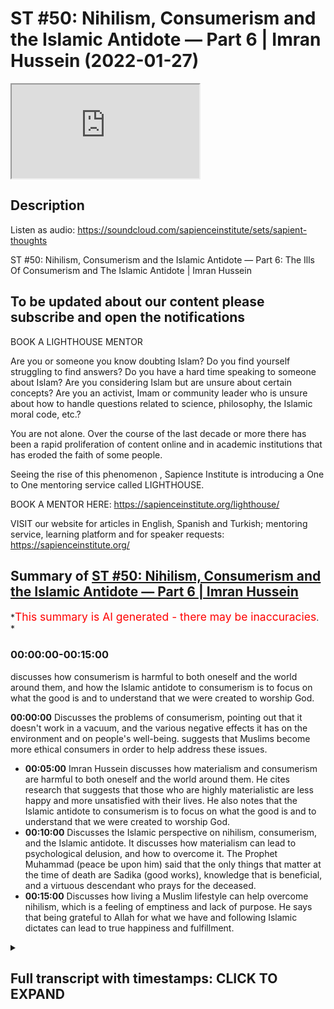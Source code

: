 # ST #50:  Nihilism, Consumerism and the Islamic Antidote — Part 6 | Imran Hussein (2022-01-27)

<iframe loading='lazy' allow='autoplay' src='https://www.youtube.com/embed/f50zoeJ_7ss'></iframe>

## Description

Listen as audio: <https://soundcloud.com/sapienceinstitute/sets/sapient-thoughts>

ST #50:  Nihilism, Consumerism and the Islamic Antidote — Part 6: The Ills Of Consumerism and The Islamic Antidote | Imran Hussein

To be updated about our content please subscribe and open the notifications
----

BOOK A LIGHTHOUSE MENTOR

Are you or someone you know doubting Islam? Do you find yourself struggling to find answers?  Do you have a hard time speaking to someone about Islam?  Are you considering Islam but are unsure about certain concepts?  Are you an activist, Imam or community leader who is unsure about how to handle questions related to science, philosophy, the Islamic moral code, etc.?

You are not alone.  Over the course of the last decade or more there has been a rapid proliferation of content online and in academic institutions that has eroded the faith of some people.

Seeing the rise of  this phenomenon , Sapience Institute is introducing a One to One mentoring service called LIGHTHOUSE.

BOOK A MENTOR HERE: <https://sapienceinstitute.org/lighthouse/>

VISIT our website for articles in English, Spanish and Turkish; mentoring service, learning platform and for speaker requests: <https://sapienceinstitute.org/>

## Summary of [ST #50: Nihilism, Consumerism and the Islamic Antidote — Part 6 | Imran Hussein](https://www.youtube.com/watch?v=f50zoeJ_7ss)

*<span style="color:red; font-size:125%">This summary is AI generated - there may be inaccuracies</span>. *

### <a onclick="modifyYTiframeseektime('0')">00:00:00-00:15:00</a>

 discusses how consumerism is harmful to both oneself and the world around them, and how the Islamic antidote to consumerism is to focus on what the good is and to understand that we were created to worship God.

**<a onclick="modifyYTiframeseektime('0')">00:00:00</a>** Discusses the problems of consumerism, pointing out that it doesn't work in a vacuum, and the various negative effects it has on the environment and on people's well-being. suggests that Muslims become more ethical consumers in order to help address these issues.

* **<a onclick="modifyYTiframeseektime('300')">00:05:00</a>**  Imran Hussein discusses how materialism and consumerism are harmful to both oneself and the world around them. He cites research that suggests that those who are highly materialistic are less happy and more unsatisfied with their lives. He also notes that the Islamic antidote to consumerism is to focus on what the good is and to understand that we were created to worship God.
* **<a onclick="modifyYTiframeseektime('600')">00:10:00</a>** Discusses the Islamic perspective on nihilism, consumerism, and the Islamic antidote. It discusses how materialism can lead to psychological delusion, and how to overcome it. The Prophet Muhammad (peace be upon him) said that the only things that matter at the time of death are Sadika (good works), knowledge that is beneficial, and a virtuous descendant who prays for the deceased.
* **<a onclick="modifyYTiframeseektime('900')">00:15:00</a>** Discusses how living a Muslim lifestyle can help overcome nihilism, which is a feeling of emptiness and lack of purpose. He says that being grateful to Allah for what we have and following Islamic dictates can lead to true happiness and fulfillment.

<details><summary><h2>Full transcript with timestamps: CLICK TO EXPAND</h2></summary>

<a onclick="modifyYTiframeseektime('12')">0:00:12</a> salaam alaikum brothers and sisters  
<a onclick="modifyYTiframeseektime('14')">0:00:14</a> welcome back to the sapience thoughts  
<a onclick="modifyYTiframeseektime('16')">0:00:16</a> video series where we're discussing  
<a onclick="modifyYTiframeseektime('18')">0:00:18</a> nihilism consumerism and islam in this  
<a onclick="modifyYTiframeseektime('20')">0:00:20</a> video we're going to be looking at the  
<a onclick="modifyYTiframeseektime('21')">0:00:21</a> problems of modern consumerism  
<a onclick="modifyYTiframeseektime('24')">0:00:24</a> now  
<a onclick="modifyYTiframeseektime('25')">0:00:25</a> we have to keep in mind brothers and  
<a onclick="modifyYTiframeseektime('26')">0:00:26</a> sisters that you know  
<a onclick="modifyYTiframeseektime('29')">0:00:29</a> when we consume and we have a  
<a onclick="modifyYTiframeseektime('31')">0:00:31</a> consumerist system it's not  
<a onclick="modifyYTiframeseektime('34')">0:00:34</a> working in a vacuum right it's leeching  
<a onclick="modifyYTiframeseektime('36')">0:00:36</a> off the resources of the world without  
<a onclick="modifyYTiframeseektime('38')">0:00:38</a> replacing them back and we have finite  
<a onclick="modifyYTiframeseektime('41')">0:00:41</a> resources on the planet so we're going  
<a onclick="modifyYTiframeseektime('42')">0:00:42</a> to eventually run out and these problems  
<a onclick="modifyYTiframeseektime('44')">0:00:44</a> have been picked up by academics and  
<a onclick="modifyYTiframeseektime('46')">0:00:46</a> they've started you know there's been a  
<a onclick="modifyYTiframeseektime('48')">0:00:48</a> lot of noise about how  
<a onclick="modifyYTiframeseektime('50')">0:00:50</a> our world and our  
<a onclick="modifyYTiframeseektime('53')">0:00:53</a> exploitation of the planet  
<a onclick="modifyYTiframeseektime('55')">0:00:55</a> is resulting in the destruction of our  
<a onclick="modifyYTiframeseektime('57')">0:00:57</a> planet itself so for example writer  
<a onclick="modifyYTiframeseektime('59')">0:00:59</a> wolfgang sacher states the more the rate  
<a onclick="modifyYTiframeseektime('62')">0:01:02</a> of exploitation increases the faster the  
<a onclick="modifyYTiframeseektime('64')">0:01:04</a> fitness of nature makes itself felt on a  
<a onclick="modifyYTiframeseektime('66')">0:01:06</a> global scale  
<a onclick="modifyYTiframeseektime('68')">0:01:08</a> interestingly uh during a recent u.n  
<a onclick="modifyYTiframeseektime('72')">0:01:12</a> biodiversity conference the secretary  
<a onclick="modifyYTiframeseektime('74')">0:01:14</a> secretary general stated we are losing  
<a onclick="modifyYTiframeseektime('77')">0:01:17</a> our suicidal war against nature our two  
<a onclick="modifyYTiframeseektime('79')">0:01:19</a> century-long experiment with burning  
<a onclick="modifyYTiframeseektime('81')">0:01:21</a> fossil fuels destroying forests  
<a onclick="modifyYTiframeseektime('83')">0:01:23</a> wildernesses and oceans and degrading  
<a onclick="modifyYTiframeseektime('86')">0:01:26</a> the land has caused a biosphere  
<a onclick="modifyYTiframeseektime('88')">0:01:28</a> catastrophe humanity's reckless  
<a onclick="modifyYTiframeseektime('91')">0:01:31</a> interference with nature will leave a  
<a onclick="modifyYTiframeseektime('93')">0:01:33</a> permanent record just as today's  
<a onclick="modifyYTiframeseektime('95')">0:01:35</a> scientists study the traces of previous  
<a onclick="modifyYTiframeseektime('98')">0:01:38</a> extinctions and these are heavy words  
<a onclick="modifyYTiframeseektime('99')">0:01:39</a> and you can read this for yourselves on  
<a onclick="modifyYTiframeseektime('100')">0:01:40</a> un.org  
<a onclick="modifyYTiframeseektime('102')">0:01:42</a> now what are  
<a onclick="modifyYTiframeseektime('104')">0:01:44</a> some of these effects  
<a onclick="modifyYTiframeseektime('106')">0:01:46</a> that  
<a onclick="modifyYTiframeseektime('107')">0:01:47</a> you know our reckless behavior with the  
<a onclick="modifyYTiframeseektime('110')">0:01:50</a> world around us and by the way you know  
<a onclick="modifyYTiframeseektime('112')">0:01:52</a> as you may be watching this right now  
<a onclick="modifyYTiframeseektime('114')">0:01:54</a> thinking you know i'm not involved in  
<a onclick="modifyYTiframeseektime('116')">0:01:56</a> this i'm not a part you know a part of  
<a onclick="modifyYTiframeseektime('118')">0:01:58</a> these industries but we are because you  
<a onclick="modifyYTiframeseektime('120')">0:02:00</a> are the consumer on the end on this  
<a onclick="modifyYTiframeseektime('122')">0:02:02</a> other end  
<a onclick="modifyYTiframeseektime('124')">0:02:04</a> we are consuming we are in many cases  
<a onclick="modifyYTiframeseektime('126')">0:02:06</a> recklessly consuming things that we  
<a onclick="modifyYTiframeseektime('128')">0:02:08</a> don't even need right things that we  
<a onclick="modifyYTiframeseektime('130')">0:02:10</a> just may think we want  
<a onclick="modifyYTiframeseektime('132')">0:02:12</a> and  
<a onclick="modifyYTiframeseektime('133')">0:02:13</a> as a  
<a onclick="modifyYTiframeseektime('134')">0:02:14</a> as long as we're consumers the system  
<a onclick="modifyYTiframeseektime('135')">0:02:15</a> keeps running right and so we are  
<a onclick="modifyYTiframeseektime('137')">0:02:17</a> directly resulting in the damage that's  
<a onclick="modifyYTiframeseektime('140')">0:02:20</a> being done and look guys here are some  
<a onclick="modifyYTiframeseektime('142')">0:02:22</a> really shocking stats for us to really  
<a onclick="modifyYTiframeseektime('144')">0:02:24</a> consider and think about now this could  
<a onclick="modifyYTiframeseektime('145')">0:02:25</a> be fine on climate.nasa.gov forward  
<a onclick="modifyYTiframeseektime('147')">0:02:27</a> slash evidence  
<a onclick="modifyYTiframeseektime('149')">0:02:29</a> and i mean here's some examples for you  
<a onclick="modifyYTiframeseektime('151')">0:02:31</a> the planet's average surface temperature  
<a onclick="modifyYTiframeseektime('153')">0:02:33</a> has risen about 2.1 degrees fahrenheit  
<a onclick="modifyYTiframeseektime('156')">0:02:36</a> 1.18 degrees celsius since the late 19th  
<a onclick="modifyYTiframeseektime('159')">0:02:39</a> century the greenland and antarctic ice  
<a onclick="modifyYTiframeseektime('161')">0:02:41</a> sheets have decreased in mass data from  
<a onclick="modifyYTiframeseektime('164')">0:02:44</a> nasa's gravity recovery and climate  
<a onclick="modifyYTiframeseektime('166')">0:02:46</a> experiments show greenland lost an  
<a onclick="modifyYTiframeseektime('168')">0:02:48</a> average of 279 billion tons of ice per  
<a onclick="modifyYTiframeseektime('171')">0:02:51</a> year between 1993 and 2019  
<a onclick="modifyYTiframeseektime('174')">0:02:54</a> while antarctic lost about 148 billion  
<a onclick="modifyYTiframeseektime('177')">0:02:57</a> tons of ice per year global sea levels  
<a onclick="modifyYTiframeseektime('180')">0:03:00</a> rose about 8 inches 20 centimeters in  
<a onclick="modifyYTiframeseektime('182')">0:03:02</a> the last century the rate in the last  
<a onclick="modifyYTiframeseektime('184')">0:03:04</a> two decades however has nearly doubled  
<a onclick="modifyYTiframeseektime('187')">0:03:07</a> that of the last century and  
<a onclick="modifyYTiframeseektime('188')">0:03:08</a> accelerating slightly every year  
<a onclick="modifyYTiframeseektime('191')">0:03:11</a> since the beginning of the industrial  
<a onclick="modifyYTiframeseektime('192')">0:03:12</a> revolution this is interesting  
<a onclick="modifyYTiframeseektime('196')">0:03:16</a> the acidity of surface ocean waters has  
<a onclick="modifyYTiframeseektime('199')">0:03:19</a> increased by about 30 percent  
<a onclick="modifyYTiframeseektime('202')">0:03:22</a> this increase is the result of humans  
<a onclick="modifyYTiframeseektime('204')">0:03:24</a> emitting more carbon dioxide into the  
<a onclick="modifyYTiframeseektime('206')">0:03:26</a> atmosphere and hence more being absorbed  
<a onclick="modifyYTiframeseektime('208')">0:03:28</a> into the ocean the ocean has absorbed  
<a onclick="modifyYTiframeseektime('210')">0:03:30</a> between between 20 and 30 percent of  
<a onclick="modifyYTiframeseektime('213')">0:03:33</a> total anthropogenic carbon dioxide  
<a onclick="modifyYTiframeseektime('216')">0:03:36</a> emissions in recent decades 7.2 to 10.8  
<a onclick="modifyYTiframeseektime('220')">0:03:40</a> billion metric tons per year i mean  
<a onclick="modifyYTiframeseektime('222')">0:03:42</a> these are shocking statistics you know  
<a onclick="modifyYTiframeseektime('224')">0:03:44</a> and this is the damage that we're doing  
<a onclick="modifyYTiframeseektime('226')">0:03:46</a> and most of us are completely  
<a onclick="modifyYTiframeseektime('228')">0:03:48</a> unaware of this you know and as muslims  
<a onclick="modifyYTiframeseektime('230')">0:03:50</a> and this is something i want you to  
<a onclick="modifyYTiframeseektime('231')">0:03:51</a> think about  
<a onclick="modifyYTiframeseektime('233')">0:03:53</a> as muslims  
<a onclick="modifyYTiframeseektime('235')">0:03:55</a> who now understand the link between us  
<a onclick="modifyYTiframeseektime('237')">0:03:57</a> as consumers and the direct effects this  
<a onclick="modifyYTiframeseektime('240')">0:04:00</a> is having on the environment the world  
<a onclick="modifyYTiframeseektime('242')">0:04:02</a> that we live in  
<a onclick="modifyYTiframeseektime('244')">0:04:04</a> we have to really be considerate and we  
<a onclick="modifyYTiframeseektime('246')">0:04:06</a> should really start thinking down the  
<a onclick="modifyYTiframeseektime('248')">0:04:08</a> lines of being ethical consumers because  
<a onclick="modifyYTiframeseektime('249')">0:04:09</a> look the reality is brothers and sisters  
<a onclick="modifyYTiframeseektime('251')">0:04:11</a> i'm not saying here that we shouldn't  
<a onclick="modifyYTiframeseektime('253')">0:04:13</a> consume anything right humans have been  
<a onclick="modifyYTiframeseektime('255')">0:04:15</a> consumers throughout history we are  
<a onclick="modifyYTiframeseektime('256')">0:04:16</a> consumers but we were ethical consumers  
<a onclick="modifyYTiframeseektime('259')">0:04:19</a> thoughtful conscious consumers  
<a onclick="modifyYTiframeseektime('262')">0:04:22</a> however now we live in a time  
<a onclick="modifyYTiframeseektime('264')">0:04:24</a> where there is this whole  
<a onclick="modifyYTiframeseektime('266')">0:04:26</a> you know facade there's this whole  
<a onclick="modifyYTiframeseektime('268')">0:04:28</a> propaganda you know that  
<a onclick="modifyYTiframeseektime('270')">0:04:30</a> you have to consume everything you know  
<a onclick="modifyYTiframeseektime('272')">0:04:32</a> all of these new things are coming out  
<a onclick="modifyYTiframeseektime('274')">0:04:34</a> you need you need a bit of this and a  
<a onclick="modifyYTiframeseektime('275')">0:04:35</a> bit of this and a bit of that  
<a onclick="modifyYTiframeseektime('278')">0:04:38</a> and we've been driven to become  
<a onclick="modifyYTiframeseektime('279')">0:04:39</a> unethical consumers unconsiderate  
<a onclick="modifyYTiframeseektime('282')">0:04:42</a> consumers you know for what  
<a onclick="modifyYTiframeseektime('284')">0:04:44</a> i mean we're seeing the negative effects  
<a onclick="modifyYTiframeseektime('286')">0:04:46</a> of this now think about this the second  
<a onclick="modifyYTiframeseektime('287')">0:04:47</a> point i wanted to mention was the  
<a onclick="modifyYTiframeseektime('289')">0:04:49</a> hindrance to well-being normally there  
<a onclick="modifyYTiframeseektime('291')">0:04:51</a> is this direct correlation you know some  
<a onclick="modifyYTiframeseektime('293')">0:04:53</a> of these advertisers and analysts would  
<a onclick="modifyYTiframeseektime('296')">0:04:56</a> want you to believe no  
<a onclick="modifyYTiframeseektime('298')">0:04:58</a> consumption leads to well-being the more  
<a onclick="modifyYTiframeseektime('300')">0:05:00</a> you consume the happier you are  
<a onclick="modifyYTiframeseektime('303')">0:05:03</a> false this is not true for example tim  
<a onclick="modifyYTiframeseektime('306')">0:05:06</a> kasser in his book the high price of  
<a onclick="modifyYTiframeseektime('307')">0:05:07</a> materialism which is a brilliant book  
<a onclick="modifyYTiframeseektime('309')">0:05:09</a> and i recommend you guys read it has  
<a onclick="modifyYTiframeseektime('311')">0:05:11</a> clearly outlined and and has shown that  
<a onclick="modifyYTiframeseektime('313')">0:05:13</a> the research is suggesting well look  
<a onclick="modifyYTiframeseektime('317')">0:05:17</a> when you have when you when you  
<a onclick="modifyYTiframeseektime('319')">0:05:19</a> basically consume a certain amount  
<a onclick="modifyYTiframeseektime('321')">0:05:21</a> happiness follows to a certain degree  
<a onclick="modifyYTiframeseektime('324')">0:05:24</a> but when you get  
<a onclick="modifyYTiframeseektime('326')">0:05:26</a> a certain level of goods money  
<a onclick="modifyYTiframeseektime('328')">0:05:28</a> economically you're doing well to a  
<a onclick="modifyYTiframeseektime('330')">0:05:30</a> certain level you have certain basic  
<a onclick="modifyYTiframeseektime('331')">0:05:31</a> needs met  
<a onclick="modifyYTiframeseektime('333')">0:05:33</a> from that point on if you keep  
<a onclick="modifyYTiframeseektime('334')">0:05:34</a> increasing it's not going to keep  
<a onclick="modifyYTiframeseektime('336')">0:05:36</a> increasing your happiness as well your  
<a onclick="modifyYTiframeseektime('337')">0:05:37</a> happiness is going to taper off  
<a onclick="modifyYTiframeseektime('339')">0:05:39</a> so there's only really a certain amount  
<a onclick="modifyYTiframeseektime('341')">0:05:41</a> that you need to be happy you know so  
<a onclick="modifyYTiframeseektime('343')">0:05:43</a> yeah we can have you know have the  
<a onclick="modifyYTiframeseektime('345')">0:05:45</a> things that make your life easier you  
<a onclick="modifyYTiframeseektime('347')">0:05:47</a> know we need a phone it helps us  
<a onclick="modifyYTiframeseektime('348')">0:05:48</a> function in the world that we live in  
<a onclick="modifyYTiframeseektime('350')">0:05:50</a> today you need a car to get around you  
<a onclick="modifyYTiframeseektime('352')">0:05:52</a> know you may need i don't know a free we  
<a onclick="modifyYTiframeseektime('354')">0:05:54</a> need a fridge freezer you know to keep  
<a onclick="modifyYTiframeseektime('356')">0:05:56</a> your food well so you can you know stock  
<a onclick="modifyYTiframeseektime('358')">0:05:58</a> up or whatever the case is but then  
<a onclick="modifyYTiframeseektime('360')">0:06:00</a> there's a point where you become  
<a onclick="modifyYTiframeseektime('361')">0:06:01</a> excessive  
<a onclick="modifyYTiframeseektime('362')">0:06:02</a> and at that point it becomes pointless  
<a onclick="modifyYTiframeseektime('363')">0:06:03</a> and superfluous and if anything it's not  
<a onclick="modifyYTiframeseektime('365')">0:06:05</a> going to increase your well-being  
<a onclick="modifyYTiframeseektime('366')">0:06:06</a> anymore that's it it's going to tap out  
<a onclick="modifyYTiframeseektime('368')">0:06:08</a> but if but you will continue to do  
<a onclick="modifyYTiframeseektime('369')">0:06:09</a> damage to the world around you and to  
<a onclick="modifyYTiframeseektime('371')">0:06:11</a> yourself as well because there's  
<a onclick="modifyYTiframeseektime('373')">0:06:13</a> research that's also showing and  
<a onclick="modifyYTiframeseektime('374')">0:06:14</a> highlighting well you know the more you  
<a onclick="modifyYTiframeseektime('377')">0:06:17</a> become materialistic in your mindset and  
<a onclick="modifyYTiframeseektime('378')">0:06:18</a> the more you focus on acquiring more of  
<a onclick="modifyYTiframeseektime('381')">0:06:21</a> the material world  
<a onclick="modifyYTiframeseektime('383')">0:06:23</a> the less happier you are it affects your  
<a onclick="modifyYTiframeseektime('385')">0:06:25</a> family relations it you know it affects  
<a onclick="modifyYTiframeseektime('388')">0:06:28</a> your psychology because now you start to  
<a onclick="modifyYTiframeseektime('390')">0:06:30</a> define yourself through your material  
<a onclick="modifyYTiframeseektime('391')">0:06:31</a> possessions  
<a onclick="modifyYTiframeseektime('392')">0:06:32</a> you know you start you you start to give  
<a onclick="modifyYTiframeseektime('394')">0:06:34</a> value to yourself through your material  
<a onclick="modifyYTiframeseektime('396')">0:06:36</a> possessions  
<a onclick="modifyYTiframeseektime('398')">0:06:38</a> now what happens when those material  
<a onclick="modifyYTiframeseektime('399')">0:06:39</a> possessions you can't have those anymore  
<a onclick="modifyYTiframeseektime('401')">0:06:41</a> or what happens when you get all of that  
<a onclick="modifyYTiframeseektime('402')">0:06:42</a> thing but those things don't give you  
<a onclick="modifyYTiframeseektime('404')">0:06:44</a> happiness anymore what are you going to  
<a onclick="modifyYTiframeseektime('405')">0:06:45</a> do you know it's it leads to unhappiness  
<a onclick="modifyYTiframeseektime('407')">0:06:47</a> because as human beings we know from  
<a onclick="modifyYTiframeseektime('409')">0:06:49</a> this from the islamic perspective we  
<a onclick="modifyYTiframeseektime('410')">0:06:50</a> want created  
<a onclick="modifyYTiframeseektime('412')">0:06:52</a> to  
<a onclick="modifyYTiframeseektime('413')">0:06:53</a> thrive of worshiping  
<a onclick="modifyYTiframeseektime('415')">0:06:55</a> dunya materialism the physical world we  
<a onclick="modifyYTiframeseektime('417')">0:06:57</a> were created to worship allah  
<a onclick="modifyYTiframeseektime('419')">0:06:59</a> so no matter how much you acquire no  
<a onclick="modifyYTiframeseektime('421')">0:07:01</a> matter how much your mass is not going  
<a onclick="modifyYTiframeseektime('422')">0:07:02</a> to lead to happiness you know this is a  
<a onclick="modifyYTiframeseektime('424')">0:07:04</a> delusion this is a false narrative  
<a onclick="modifyYTiframeseektime('426')">0:07:06</a> you've been sold falsehood you know so  
<a onclick="modifyYTiframeseektime('428')">0:07:08</a> we have to really wake up to this  
<a onclick="modifyYTiframeseektime('430')">0:07:10</a> there's an interesting  
<a onclick="modifyYTiframeseektime('431')">0:07:11</a> um  
<a onclick="modifyYTiframeseektime('432')">0:07:12</a> statement by james e burras in his  
<a onclick="modifyYTiframeseektime('435')">0:07:15</a> publication materialism and well-being a  
<a onclick="modifyYTiframeseektime('438')">0:07:18</a> conflicting values perspective he states  
<a onclick="modifyYTiframeseektime('440')">0:07:20</a> unfortunately the search for well-being  
<a onclick="modifyYTiframeseektime('442')">0:07:22</a> through possessions appears to be a  
<a onclick="modifyYTiframeseektime('444')">0:07:24</a> faulty quest  
<a onclick="modifyYTiframeseektime('446')">0:07:26</a> a substantial body of research suggests  
<a onclick="modifyYTiframeseektime('448')">0:07:28</a> that highly materialistic individuals  
<a onclick="modifyYTiframeseektime('451')">0:07:31</a> and pay attention to this that highly  
<a onclick="modifyYTiframeseektime('452')">0:07:32</a> materialistic individuals are less happy  
<a onclick="modifyYTiframeseektime('455')">0:07:35</a> and more unsatisfied with their lives  
<a onclick="modifyYTiframeseektime('457')">0:07:37</a> and face a greater risk of psychological  
<a onclick="modifyYTiframeseektime('460')">0:07:40</a> disorders compared to less materialistic  
<a onclick="modifyYTiframeseektime('462')">0:07:42</a> individuals  
<a onclick="modifyYTiframeseektime('464')">0:07:44</a> like i said brothers and sisters we  
<a onclick="modifyYTiframeseektime('466')">0:07:46</a> especially as muslims we should realize  
<a onclick="modifyYTiframeseektime('468')">0:07:48</a> this we were not created to thrive of  
<a onclick="modifyYTiframeseektime('470')">0:07:50</a> materialism we were not created to  
<a onclick="modifyYTiframeseektime('472')">0:07:52</a> worship material things to define  
<a onclick="modifyYTiframeseektime('474')">0:07:54</a> ourselves through our material  
<a onclick="modifyYTiframeseektime('476')">0:07:56</a> possessions  
<a onclick="modifyYTiframeseektime('477')">0:07:57</a> allah created us to know him and to  
<a onclick="modifyYTiframeseektime('479')">0:07:59</a> worship him you know allah created us  
<a onclick="modifyYTiframeseektime('481')">0:08:01</a> for for  
<a onclick="modifyYTiframeseektime('482')">0:08:02</a> for greater reasons we're moral beings  
<a onclick="modifyYTiframeseektime('485')">0:08:05</a> ethical beings conscious beings and we  
<a onclick="modifyYTiframeseektime('488')">0:08:08</a> have to employ these things now when it  
<a onclick="modifyYTiframeseektime('489')">0:08:09</a> comes to our engagement with this world  
<a onclick="modifyYTiframeseektime('492')">0:08:12</a> and how we now  
<a onclick="modifyYTiframeseektime('493')">0:08:13</a> you know reshape ourselves as consumers  
<a onclick="modifyYTiframeseektime('496')">0:08:16</a> instead of just being blind consumers  
<a onclick="modifyYTiframeseektime('498')">0:08:18</a> going with the fads and the trends and  
<a onclick="modifyYTiframeseektime('500')">0:08:20</a> just because someone's always doing it  
<a onclick="modifyYTiframeseektime('501')">0:08:21</a> or my friend has this or my other friend  
<a onclick="modifyYTiframeseektime('503')">0:08:23</a> has this i need to get it as well don't  
<a onclick="modifyYTiframeseektime('505')">0:08:25</a> be blind like this be conscious be aware  
<a onclick="modifyYTiframeseektime('507')">0:08:27</a> ask yourself important questions you  
<a onclick="modifyYTiframeseektime('509')">0:08:29</a> know do i really need this do i already  
<a onclick="modifyYTiframeseektime('511')">0:08:31</a> have something which fulfills this need  
<a onclick="modifyYTiframeseektime('513')">0:08:33</a> you know why am i getting this is it is  
<a onclick="modifyYTiframeseektime('515')">0:08:35</a> it just because so i can fit into a  
<a onclick="modifyYTiframeseektime('517')">0:08:37</a> certain group  
<a onclick="modifyYTiframeseektime('518')">0:08:38</a> a certain social group  
<a onclick="modifyYTiframeseektime('520')">0:08:40</a> is it just because i watched this ad and  
<a onclick="modifyYTiframeseektime('522')">0:08:42</a> it created a desire within me and i just  
<a onclick="modifyYTiframeseektime('523')">0:08:43</a> have to have it  
<a onclick="modifyYTiframeseektime('525')">0:08:45</a> ask yourself these questions and remind  
<a onclick="modifyYTiframeseektime('526')">0:08:46</a> yourself of the damage  
<a onclick="modifyYTiframeseektime('528')">0:08:48</a> you're doing if you just continue to be  
<a onclick="modifyYTiframeseektime('530')">0:08:50</a> a blind consumer  
<a onclick="modifyYTiframeseektime('534')">0:08:54</a> now brothers and sisters  
<a onclick="modifyYTiframeseektime('536')">0:08:56</a> let's look at the islamic antidote to  
<a onclick="modifyYTiframeseektime('539')">0:08:59</a> consumerism how does islam address this  
<a onclick="modifyYTiframeseektime('543')">0:09:03</a> wild consumerism or consumerist society  
<a onclick="modifyYTiframeseektime('545')">0:09:05</a> that we're a part of today  
<a onclick="modifyYTiframeseektime('547')">0:09:07</a> now the first thing is it's very similar  
<a onclick="modifyYTiframeseektime('548')">0:09:08</a> to the way islam addresses nihilism  
<a onclick="modifyYTiframeseektime('551')">0:09:11</a> right once you know who you are and what  
<a onclick="modifyYTiframeseektime('553')">0:09:13</a> your true purpose is as a human being  
<a onclick="modifyYTiframeseektime('555')">0:09:15</a> and you find what defines you now  
<a onclick="modifyYTiframeseektime('558')">0:09:18</a> you know that it's your relationship  
<a onclick="modifyYTiframeseektime('560')">0:09:20</a> with your creator you understand what  
<a onclick="modifyYTiframeseektime('561')">0:09:21</a> reality in the world is all about  
<a onclick="modifyYTiframeseektime('564')">0:09:24</a> that void that you have within you is  
<a onclick="modifyYTiframeseektime('565')">0:09:25</a> filled and like we mentioned earlier  
<a onclick="modifyYTiframeseektime('568')">0:09:28</a> consumer one of the reasons consumerism  
<a onclick="modifyYTiframeseektime('570')">0:09:30</a> is so rampant this consumerist mindset  
<a onclick="modifyYTiframeseektime('572')">0:09:32</a> is so rampant today is because people  
<a onclick="modifyYTiframeseektime('573')">0:09:33</a> are empty they need to fill that word  
<a onclick="modifyYTiframeseektime('575')">0:09:35</a> with something but if you fill that void  
<a onclick="modifyYTiframeseektime('577')">0:09:37</a> with with the truth  
<a onclick="modifyYTiframeseektime('579')">0:09:39</a> and you really understand who you are in  
<a onclick="modifyYTiframeseektime('581')">0:09:41</a> relation to your creator and what your  
<a onclick="modifyYTiframeseektime('582')">0:09:42</a> purpose is well  
<a onclick="modifyYTiframeseektime('584')">0:09:44</a> you won't need that hole to be filled  
<a onclick="modifyYTiframeseektime('586')">0:09:46</a> anymore by trivial things like material  
<a onclick="modifyYTiframeseektime('588')">0:09:48</a> possessions right so this is one thing  
<a onclick="modifyYTiframeseektime('590')">0:09:50</a> we need to understand also understand  
<a onclick="modifyYTiframeseektime('591')">0:09:51</a> that we were created to worship god  
<a onclick="modifyYTiframeseektime('593')">0:09:53</a> emphasizing this point again and to do  
<a onclick="modifyYTiframeseektime('596')">0:09:56</a> good we should focus on what the good is  
<a onclick="modifyYTiframeseektime('598')">0:09:58</a> what this good is is it  
<a onclick="modifyYTiframeseektime('600')">0:10:00</a> self-satisfaction and hoarding or is it  
<a onclick="modifyYTiframeseektime('602')">0:10:02</a> being selfless  
<a onclick="modifyYTiframeseektime('603')">0:10:03</a> looking out for others elevating  
<a onclick="modifyYTiframeseektime('605')">0:10:05</a> yourself as a human being from this  
<a onclick="modifyYTiframeseektime('606')">0:10:06</a> perspective not just being selfish and  
<a onclick="modifyYTiframeseektime('608')">0:10:08</a> thinking okay i just need to buy this  
<a onclick="modifyYTiframeseektime('609')">0:10:09</a> and by that and by this fourth thing no  
<a onclick="modifyYTiframeseektime('611')">0:10:11</a> how can i help others how can i  
<a onclick="modifyYTiframeseektime('613')">0:10:13</a> transcend this sort of lower level and  
<a onclick="modifyYTiframeseektime('616')">0:10:16</a> really  
<a onclick="modifyYTiframeseektime('616')">0:10:16</a> discover myself as a creation of allah  
<a onclick="modifyYTiframeseektime('619')">0:10:19</a> the human being you know so these are  
<a onclick="modifyYTiframeseektime('621')">0:10:21</a> things we need to start considering  
<a onclick="modifyYTiframeseektime('623')">0:10:23</a> there's a beautiful narration by the  
<a onclick="modifyYTiframeseektime('625')">0:10:25</a> prophet sallam which really  
<a onclick="modifyYTiframeseektime('628')">0:10:28</a> you know gives us a paradigm shift right  
<a onclick="modifyYTiframeseektime('631')">0:10:31</a> where he said  
<a onclick="modifyYTiframeseektime('632')">0:10:32</a> when a man dies his deeds come to an end  
<a onclick="modifyYTiframeseektime('635')">0:10:35</a> except for three things sadaqa jarya  
<a onclick="modifyYTiframeseektime('638')">0:10:38</a> ceaseless charity a knowledge which is  
<a onclick="modifyYTiframeseektime('641')">0:10:41</a> beneficial that he leaves behind or a  
<a onclick="modifyYTiframeseektime('643')">0:10:43</a> virtuous descendant who prays for him  
<a onclick="modifyYTiframeseektime('646')">0:10:46</a> after he is gone now this is recorded in  
<a onclick="modifyYTiframeseektime('648')">0:10:48</a> muslim and this is a profound statement  
<a onclick="modifyYTiframeseektime('650')">0:10:50</a> brothers and sisters because the prophet  
<a onclick="modifyYTiframeseektime('651')">0:10:51</a> peace be upon him  
<a onclick="modifyYTiframeseektime('652')">0:10:52</a> is literally spelling things out for us  
<a onclick="modifyYTiframeseektime('655')">0:10:55</a> when you're done with your limited  
<a onclick="modifyYTiframeseektime('657')">0:10:57</a> temporary life which is going to come to  
<a onclick="modifyYTiframeseektime('659')">0:10:59</a> an end and again if you look at today's  
<a onclick="modifyYTiframeseektime('661')">0:11:01</a> society  
<a onclick="modifyYTiframeseektime('663')">0:11:03</a> death is not really mentioned  
<a onclick="modifyYTiframeseektime('665')">0:11:05</a> we don't think about death right it's  
<a onclick="modifyYTiframeseektime('667')">0:11:07</a> something that we don't like to think  
<a onclick="modifyYTiframeseektime('668')">0:11:08</a> about because death as the prophet told  
<a onclick="modifyYTiframeseektime('670')">0:11:10</a> us is the destroyer destroyer of all  
<a onclick="modifyYTiframeseektime('672')">0:11:12</a> pleasures  
<a onclick="modifyYTiframeseektime('673')">0:11:13</a> you know and a world that's focused on  
<a onclick="modifyYTiframeseektime('675')">0:11:15</a> consumption and dunya and creating a  
<a onclick="modifyYTiframeseektime('678')">0:11:18</a> worldly paradise and living up here you  
<a onclick="modifyYTiframeseektime('681')">0:11:21</a> know to such a world into such a mindset  
<a onclick="modifyYTiframeseektime('683')">0:11:23</a> the idea of death  
<a onclick="modifyYTiframeseektime('685')">0:11:25</a> is a nasty idea because it ends all of  
<a onclick="modifyYTiframeseektime('687')">0:11:27</a> this you know if you're a consumerist  
<a onclick="modifyYTiframeseektime('689')">0:11:29</a> think about it i mean when you die  
<a onclick="modifyYTiframeseektime('691')">0:11:31</a> you're taking none of your material  
<a onclick="modifyYTiframeseektime('692')">0:11:32</a> possessions with you  
<a onclick="modifyYTiframeseektime('694')">0:11:34</a> then what is it worth  
<a onclick="modifyYTiframeseektime('696')">0:11:36</a> you know at the time of death  
<a onclick="modifyYTiframeseektime('699')">0:11:39</a> your material possessions no matter what  
<a onclick="modifyYTiframeseektime('701')">0:11:41</a> you've amassed millions in your bank  
<a onclick="modifyYTiframeseektime('703')">0:11:43</a> imagine you have millions in your bank  
<a onclick="modifyYTiframeseektime('704')">0:11:44</a> you have multiple businesses multiple  
<a onclick="modifyYTiframeseektime('707')">0:11:47</a> properties  
<a onclick="modifyYTiframeseektime('708')">0:11:48</a> when you die  
<a onclick="modifyYTiframeseektime('709')">0:11:49</a> all of your  
<a onclick="modifyYTiframeseektime('711')">0:11:51</a> belongings  
<a onclick="modifyYTiframeseektime('713')">0:11:53</a> are nowhere near you now they're  
<a onclick="modifyYTiframeseektime('714')">0:11:54</a> actually closer probably to your enemies  
<a onclick="modifyYTiframeseektime('717')">0:11:57</a> than they are to you because your  
<a onclick="modifyYTiframeseektime('718')">0:11:58</a> enemies they also may be alive in this  
<a onclick="modifyYTiframeseektime('720')">0:12:00</a> world but you're gone you've left so  
<a onclick="modifyYTiframeseektime('723')">0:12:03</a> what is it all worth what are we chasing  
<a onclick="modifyYTiframeseektime('725')">0:12:05</a> what are we running after and the  
<a onclick="modifyYTiframeseektime('726')">0:12:06</a> prophet peace be upon him clarifies to  
<a onclick="modifyYTiframeseektime('727')">0:12:07</a> us that when you die the only things  
<a onclick="modifyYTiframeseektime('729')">0:12:09</a> that matter are sadika the you know the  
<a onclick="modifyYTiframeseektime('732')">0:12:12</a> projects that you set up that you get  
<a onclick="modifyYTiframeseektime('734')">0:12:14</a> continuous charities continuous ongoing  
<a onclick="modifyYTiframeseektime('736')">0:12:16</a> charity that you get rewarded for that  
<a onclick="modifyYTiframeseektime('738')">0:12:18</a> it's the knowledge beneficial knowledge  
<a onclick="modifyYTiframeseektime('739')">0:12:19</a> that you leave with people  
<a onclick="modifyYTiframeseektime('741')">0:12:21</a> and if that's passed on you're going to  
<a onclick="modifyYTiframeseektime('742')">0:12:22</a> be rewarded for that and someone that  
<a onclick="modifyYTiframeseektime('744')">0:12:24</a> prays for you  
<a onclick="modifyYTiframeseektime('745')">0:12:25</a> you know prays for you when you're gone  
<a onclick="modifyYTiframeseektime('748')">0:12:28</a> you know and that's what's going to  
<a onclick="modifyYTiframeseektime('749')">0:12:29</a> matter at the end of the day you know  
<a onclick="modifyYTiframeseektime('752')">0:12:32</a> i mean that's that that's as simple as  
<a onclick="modifyYTiframeseektime('754')">0:12:34</a> it is if you really think about it and  
<a onclick="modifyYTiframeseektime('755')">0:12:35</a> the other thing we need to think about  
<a onclick="modifyYTiframeseektime('757')">0:12:37</a> and i want to sort of emphasize here  
<a onclick="modifyYTiframeseektime('760')">0:12:40</a> is  
<a onclick="modifyYTiframeseektime('761')">0:12:41</a> the negative psychological effects of  
<a onclick="modifyYTiframeseektime('764')">0:12:44</a> the materialist mindset as we learn from  
<a onclick="modifyYTiframeseektime('766')">0:12:46</a> the quran  
<a onclick="modifyYTiframeseektime('768')">0:12:48</a> now there's a very interesting story in  
<a onclick="modifyYTiframeseektime('770')">0:12:50</a> sritokf  
<a onclick="modifyYTiframeseektime('771')">0:12:51</a> about the two gardeners  
<a onclick="modifyYTiframeseektime('773')">0:12:53</a> right two friends walking down a path  
<a onclick="modifyYTiframeseektime('776')">0:12:56</a> and you know one of them is  
<a onclick="modifyYTiframeseektime('778')">0:12:58</a> doing much better from a material  
<a onclick="modifyYTiframeseektime('779')">0:12:59</a> perspective material standpoint he has  
<a onclick="modifyYTiframeseektime('781')">0:13:01</a> he has two amazing gardens you know date  
<a onclick="modifyYTiframeseektime('784')">0:13:04</a> palms trees rivers flowing through them  
<a onclick="modifyYTiframeseektime('786')">0:13:06</a> and his other friend is not doing as  
<a onclick="modifyYTiframeseektime('788')">0:13:08</a> well as he is and the one that's doing  
<a onclick="modifyYTiframeseektime('790')">0:13:10</a> well  
<a onclick="modifyYTiframeseektime('791')">0:13:11</a> you see psychologically he's being  
<a onclick="modifyYTiframeseektime('794')">0:13:14</a> affected by his material possessions  
<a onclick="modifyYTiframeseektime('796')">0:13:16</a> to the degree where he becomes deluded  
<a onclick="modifyYTiframeseektime('798')">0:13:18</a> he becomes deluded he starts to think  
<a onclick="modifyYTiframeseektime('800')">0:13:20</a> and he says to his friend i don't think  
<a onclick="modifyYTiframeseektime('802')">0:13:22</a> this is going to go anywhere i don't  
<a onclick="modifyYTiframeseektime('803')">0:13:23</a> think the day of judgment's ever going  
<a onclick="modifyYTiframeseektime('805')">0:13:25</a> to come  
<a onclick="modifyYTiframeseektime('806')">0:13:26</a> and he's deluded to the extent that he  
<a onclick="modifyYTiframeseektime('807')">0:13:27</a> says well even if it comes and i go to  
<a onclick="modifyYTiframeseektime('809')">0:13:29</a> the other side you know i think god's  
<a onclick="modifyYTiframeseektime('811')">0:13:31</a> going to be very pleased with me he's  
<a onclick="modifyYTiframeseektime('812')">0:13:32</a> going to give you even more than i've  
<a onclick="modifyYTiframeseektime('814')">0:13:34</a> got here you know so you can see the  
<a onclick="modifyYTiframeseektime('816')">0:13:36</a> level of delusion that he's attained or  
<a onclick="modifyYTiframeseektime('818')">0:13:38</a> he he he's gotten to because of  
<a onclick="modifyYTiframeseektime('822')">0:13:42</a> his his relationship with his material  
<a onclick="modifyYTiframeseektime('824')">0:13:44</a> possessions  
<a onclick="modifyYTiframeseektime('825')">0:13:45</a> it's affected him affected the way he  
<a onclick="modifyYTiframeseektime('827')">0:13:47</a> thinks affected the way he understands  
<a onclick="modifyYTiframeseektime('829')">0:13:49</a> the world and his life and again this is  
<a onclick="modifyYTiframeseektime('831')">0:13:51</a> important for us muslims to realize  
<a onclick="modifyYTiframeseektime('833')">0:13:53</a> because  
<a onclick="modifyYTiframeseektime('834')">0:13:54</a> many times you have probably noticed  
<a onclick="modifyYTiframeseektime('836')">0:13:56</a> this when do we when do we feel the most  
<a onclick="modifyYTiframeseektime('839')">0:13:59</a> distant from our religion from our deen  
<a onclick="modifyYTiframeseektime('841')">0:14:01</a> when do we feel our iman is low we can  
<a onclick="modifyYTiframeseektime('843')">0:14:03</a> find it hard to connect pay attention or  
<a onclick="modifyYTiframeseektime('845')">0:14:05</a> think back to such times and you realize  
<a onclick="modifyYTiframeseektime('848')">0:14:08</a> it's when things are really good from a  
<a onclick="modifyYTiframeseektime('849')">0:14:09</a> material perspective there's no  
<a onclick="modifyYTiframeseektime('851')">0:14:11</a> hardships in those times you know we're  
<a onclick="modifyYTiframeseektime('853')">0:14:13</a> not being tested when things are good  
<a onclick="modifyYTiframeseektime('855')">0:14:15</a> you know when we have an abundance of  
<a onclick="modifyYTiframeseektime('857')">0:14:17</a> money  
<a onclick="modifyYTiframeseektime('858')">0:14:18</a> abundance and we therefore spend that  
<a onclick="modifyYTiframeseektime('859')">0:14:19</a> money and buy things maybe  
<a onclick="modifyYTiframeseektime('861')">0:14:21</a> those are the times where we are really  
<a onclick="modifyYTiframeseektime('863')">0:14:23</a> distant from our religion and the funny  
<a onclick="modifyYTiframeseektime('865')">0:14:25</a> thing is unfortunately against human  
<a onclick="modifyYTiframeseektime('866')">0:14:26</a> psychology normally the times we're  
<a onclick="modifyYTiframeseektime('869')">0:14:29</a> closest to our religion is when we're  
<a onclick="modifyYTiframeseektime('871')">0:14:31</a> going through hardships and trials  
<a onclick="modifyYTiframeseektime('872')">0:14:32</a> that's when we turn to allah and call  
<a onclick="modifyYTiframeseektime('874')">0:14:34</a> out for help  
<a onclick="modifyYTiframeseektime('875')">0:14:35</a> so i mean  
<a onclick="modifyYTiframeseektime('877')">0:14:37</a> don't let yourself fall into the  
<a onclick="modifyYTiframeseektime('879')">0:14:39</a> position of this man in this story  
<a onclick="modifyYTiframeseektime('880')">0:14:40</a> because what does it take for him to  
<a onclick="modifyYTiframeseektime('881')">0:14:41</a> wake up  
<a onclick="modifyYTiframeseektime('883')">0:14:43</a> he come one morning goes to his garden  
<a onclick="modifyYTiframeseektime('885')">0:14:45</a> it's finished it's destroyed everything  
<a onclick="modifyYTiframeseektime('886')">0:14:46</a> is gone and then he was rubbing his  
<a onclick="modifyYTiframeseektime('888')">0:14:48</a> hands you know  
<a onclick="modifyYTiframeseektime('889')">0:14:49</a> and he's wishing he hadn't associated  
<a onclick="modifyYTiframeseektime('891')">0:14:51</a> partners with allah  
<a onclick="modifyYTiframeseektime('893')">0:14:53</a> very interesting statement in the quran  
<a onclick="modifyYTiframeseektime('894')">0:14:54</a> what partners was he associating with  
<a onclick="modifyYTiframeseektime('896')">0:14:56</a> allah  
<a onclick="modifyYTiframeseektime('897')">0:14:57</a> you know if you really think about it it  
<a onclick="modifyYTiframeseektime('899')">0:14:59</a> was his dunya  
<a onclick="modifyYTiframeseektime('900')">0:15:00</a> his material possessions materialism had  
<a onclick="modifyYTiframeseektime('902')">0:15:02</a> become a type of idol for him he was  
<a onclick="modifyYTiframeseektime('904')">0:15:04</a> starting to worship  
<a onclick="modifyYTiframeseektime('906')">0:15:06</a> his material gods and therefore he  
<a onclick="modifyYTiframeseektime('907')">0:15:07</a> wasn't worshiping his creator  
<a onclick="modifyYTiframeseektime('910')">0:15:10</a> but that trial that tribulation of  
<a onclick="modifyYTiframeseektime('912')">0:15:12</a> everything being removed from him was  
<a onclick="modifyYTiframeseektime('913')">0:15:13</a> actually a good thing for him because it  
<a onclick="modifyYTiframeseektime('915')">0:15:15</a> helped wake him up  
<a onclick="modifyYTiframeseektime('917')">0:15:17</a> right so but let's not let it get to  
<a onclick="modifyYTiframeseektime('918')">0:15:18</a> that point if you have good things in  
<a onclick="modifyYTiframeseektime('920')">0:15:20</a> your life if you have got allah has  
<a onclick="modifyYTiframeseektime('922')">0:15:22</a> blessed you with money  
<a onclick="modifyYTiframeseektime('923')">0:15:23</a> still be a conscious consumer an ethical  
<a onclick="modifyYTiframeseektime('926')">0:15:26</a> consumer you know someone that thinks  
<a onclick="modifyYTiframeseektime('928')">0:15:28</a> about what they're buying and spend that  
<a onclick="modifyYTiframeseektime('930')">0:15:30</a> wealth in giving back in charity and  
<a onclick="modifyYTiframeseektime('931')">0:15:31</a> other you know more  
<a onclick="modifyYTiframeseektime('933')">0:15:33</a> more virtuous acts as opposed to just  
<a onclick="modifyYTiframeseektime('935')">0:15:35</a> spending on yourself and hoarding all of  
<a onclick="modifyYTiframeseektime('937')">0:15:37</a> that realizing the damage it's going to  
<a onclick="modifyYTiframeseektime('938')">0:15:38</a> be doing on your psychology on yourself  
<a onclick="modifyYTiframeseektime('940')">0:15:40</a> and your relationships on the world  
<a onclick="modifyYTiframeseektime('941')">0:15:41</a> around you  
<a onclick="modifyYTiframeseektime('942')">0:15:42</a> be a balanced consumer essentially what  
<a onclick="modifyYTiframeseektime('944')">0:15:44</a> we're saying and allah says in the quran  
<a onclick="modifyYTiframeseektime('946')">0:15:46</a> chapter 7 verse 31 or children of adam  
<a onclick="modifyYTiframeseektime('948')">0:15:48</a> dress properly whenever you are at  
<a onclick="modifyYTiframeseektime('950')">0:15:50</a> worship eat and drink but do not waste  
<a onclick="modifyYTiframeseektime('954')">0:15:54</a> surely he does not like the wasteful so  
<a onclick="modifyYTiframeseektime('956')">0:15:56</a> our tradition doesn't tell us to be  
<a onclick="modifyYTiframeseektime('958')">0:15:58</a> become a monk have one piece of clothing  
<a onclick="modifyYTiframeseektime('960')">0:16:00</a> and go into a cave somewhere no buy nice  
<a onclick="modifyYTiframeseektime('962')">0:16:02</a> clothes buy nice things enjoy those  
<a onclick="modifyYTiframeseektime('965')">0:16:05</a> things but don't be wasteful you know  
<a onclick="modifyYTiframeseektime('968')">0:16:08</a> don't be excessive  
<a onclick="modifyYTiframeseektime('969')">0:16:09</a> in in this in this sort of luxury  
<a onclick="modifyYTiframeseektime('972')">0:16:12</a> enjoy it be grateful for it when you're  
<a onclick="modifyYTiframeseektime('974')">0:16:14</a> grateful that's worshipping your creator  
<a onclick="modifyYTiframeseektime('976')">0:16:16</a> you're thanking allah because you  
<a onclick="modifyYTiframeseektime('977')">0:16:17</a> realize allah is the one that's given it  
<a onclick="modifyYTiframeseektime('978')">0:16:18</a> to you but at the same time give back  
<a onclick="modifyYTiframeseektime('981')">0:16:21</a> you know spend in charity spend on  
<a onclick="modifyYTiframeseektime('983')">0:16:23</a> others you know spend so that you know  
<a onclick="modifyYTiframeseektime('985')">0:16:25</a> others can prosper as well and and you  
<a onclick="modifyYTiframeseektime('987')">0:16:27</a> can help  
<a onclick="modifyYTiframeseektime('988')">0:16:28</a> better other people's lives because  
<a onclick="modifyYTiframeseektime('990')">0:16:30</a> that's what's going to matter those are  
<a onclick="modifyYTiframeseektime('991')">0:16:31</a> the deeds that are going to count  
<a onclick="modifyYTiframeseektime('994')">0:16:34</a> be grateful abu herrera has reported  
<a onclick="modifyYTiframeseektime('996')">0:16:36</a> radhila and that the messenger of allah  
<a onclick="modifyYTiframeseektime('998')">0:16:38</a> peace and blessings be upon him said  
<a onclick="modifyYTiframeseektime('1000')">0:16:40</a> look at those below you and do not look  
<a onclick="modifyYTiframeseektime('1002')">0:16:42</a> at those above you for it is the best  
<a onclick="modifyYTiframeseektime('1004')">0:16:44</a> way not to belittle the favors of allah  
<a onclick="modifyYTiframeseektime('1006')">0:16:46</a> gratitude is is a key aspect of worship  
<a onclick="modifyYTiframeseektime('1009')">0:16:49</a> brothers and sisters you know and we  
<a onclick="modifyYTiframeseektime('1010')">0:16:50</a> have to be grateful for the things that  
<a onclick="modifyYTiframeseektime('1012')">0:16:52</a> we have and trust me all of us as i said  
<a onclick="modifyYTiframeseektime('1014')">0:16:54</a> in the very first episode all of us have  
<a onclick="modifyYTiframeseektime('1016')">0:16:56</a> a lot lot more than people of the past  
<a onclick="modifyYTiframeseektime('1018')">0:16:58</a> and the only way we can truly be  
<a onclick="modifyYTiframeseektime('1020')">0:17:00</a> grateful for these things is if we start  
<a onclick="modifyYTiframeseektime('1022')">0:17:02</a> to  
<a onclick="modifyYTiframeseektime('1023')">0:17:03</a> look at the people that have less than  
<a onclick="modifyYTiframeseektime('1024')">0:17:04</a> us  
<a onclick="modifyYTiframeseektime('1025')">0:17:05</a> then you realize what you have but a lot  
<a onclick="modifyYTiframeseektime('1027')">0:17:07</a> of times we spend time looking at the  
<a onclick="modifyYTiframeseektime('1028')">0:17:08</a> people that have more than us in today's  
<a onclick="modifyYTiframeseektime('1029')">0:17:09</a> society and we're encouraged to do this  
<a onclick="modifyYTiframeseektime('1032')">0:17:12</a> we're encouraged to do this because so  
<a onclick="modifyYTiframeseektime('1034')">0:17:14</a> that a desire  
<a onclick="modifyYTiframeseektime('1035')">0:17:15</a> is created within us to want to attain  
<a onclick="modifyYTiframeseektime('1038')">0:17:18</a> more but that also comes with  
<a onclick="modifyYTiframeseektime('1039')">0:17:19</a> ingratitude that's another problem of  
<a onclick="modifyYTiframeseektime('1041')">0:17:21</a> consumerism now it comes with gratitude  
<a onclick="modifyYTiframeseektime('1044')">0:17:24</a> to allah we're not happy we're not  
<a onclick="modifyYTiframeseektime('1045')">0:17:25</a> satisfied we always want more we're  
<a onclick="modifyYTiframeseektime('1047')">0:17:27</a> complaining you know and when allah  
<a onclick="modifyYTiframeseektime('1048')">0:17:28</a> doesn't give us more then we're like  
<a onclick="modifyYTiframeseektime('1049')">0:17:29</a> we're not happy with that either  
<a onclick="modifyYTiframeseektime('1051')">0:17:31</a> you know so we need to be grateful don't  
<a onclick="modifyYTiframeseektime('1052')">0:17:32</a> look at people that have more than you  
<a onclick="modifyYTiframeseektime('1054')">0:17:34</a> look at people that have less than you  
<a onclick="modifyYTiframeseektime('1055')">0:17:35</a> that will lead to great and gratitude  
<a onclick="modifyYTiframeseektime('1057')">0:17:37</a> and gratitude is essentially what we  
<a onclick="modifyYTiframeseektime('1058')">0:17:38</a> were created for  
<a onclick="modifyYTiframeseektime('1060')">0:17:40</a> saying thanks to allah worshiping allah  
<a onclick="modifyYTiframeseektime('1063')">0:17:43</a> so following and adhering to the islamic  
<a onclick="modifyYTiframeseektime('1065')">0:17:45</a> dictates outlined above and some of the  
<a onclick="modifyYTiframeseektime('1067')">0:17:47</a> things that i've mentioned  
<a onclick="modifyYTiframeseektime('1069')">0:17:49</a> this is what will truly lead to peace  
<a onclick="modifyYTiframeseektime('1070')">0:17:50</a> and tranquility brothers and sisters  
<a onclick="modifyYTiframeseektime('1072')">0:17:52</a> fulfillment happiness  
<a onclick="modifyYTiframeseektime('1075')">0:17:55</a> true meaning you know a significant life  
<a onclick="modifyYTiframeseektime('1077')">0:17:57</a> that's worthwhile that you can be proud  
<a onclick="modifyYTiframeseektime('1080')">0:18:00</a> of at the end of it you know this is  
<a onclick="modifyYTiframeseektime('1081')">0:18:01</a> what's going to lead to happiness and  
<a onclick="modifyYTiframeseektime('1083')">0:18:03</a> fulfillment it's not going to be  
<a onclick="modifyYTiframeseektime('1084')">0:18:04</a> consumerism it's not going to be  
<a onclick="modifyYTiframeseektime('1086')">0:18:06</a> materialism you're not going to be able  
<a onclick="modifyYTiframeseektime('1088')">0:18:08</a> to escape nihilism  
<a onclick="modifyYTiframeseektime('1090')">0:18:10</a> by turning away from allah and you know  
<a onclick="modifyYTiframeseektime('1091')">0:18:11</a> what's sad many muslims today especially  
<a onclick="modifyYTiframeseektime('1094')">0:18:14</a> young muslims are experiencing nihilism  
<a onclick="modifyYTiframeseektime('1096')">0:18:16</a> their lives are meaningless they're  
<a onclick="modifyYTiframeseektime('1098')">0:18:18</a> muslim but their lives are meaningless  
<a onclick="modifyYTiframeseektime('1099')">0:18:19</a> how does this work now how do we make  
<a onclick="modifyYTiframeseektime('1100')">0:18:20</a> sense of this what we have to understand  
<a onclick="modifyYTiframeseektime('1102')">0:18:22</a> is the difference between  
<a onclick="modifyYTiframeseektime('1104')">0:18:24</a> saying  
<a onclick="modifyYTiframeseektime('1105')">0:18:25</a> you're muslim and trying to be and live  
<a onclick="modifyYTiframeseektime('1108')">0:18:28</a> like a muslim  
<a onclick="modifyYTiframeseektime('1109')">0:18:29</a> you know it's one thing to say yes i'm  
<a onclick="modifyYTiframeseektime('1111')">0:18:31</a> muslim  
<a onclick="modifyYTiframeseektime('1112')">0:18:32</a> you know i believe in allah but it's  
<a onclick="modifyYTiframeseektime('1113')">0:18:33</a> another thing to internalize that  
<a onclick="modifyYTiframeseektime('1115')">0:18:35</a> reality and understand therefore the  
<a onclick="modifyYTiframeseektime('1117')">0:18:37</a> implications of that which are i was  
<a onclick="modifyYTiframeseektime('1119')">0:18:39</a> created to worship allah that is my  
<a onclick="modifyYTiframeseektime('1120')">0:18:40</a> purpose and internalize that reality now  
<a onclick="modifyYTiframeseektime('1123')">0:18:43</a> only when you internalize it will you  
<a onclick="modifyYTiframeseektime('1124')">0:18:44</a> free yourself from realism otherwise you  
<a onclick="modifyYTiframeseektime('1126')">0:18:46</a> can't prove yourself from the islamism  
<a onclick="modifyYTiframeseektime('1127')">0:18:47</a> and you may end up in the position may  
<a onclick="modifyYTiframeseektime('1129')">0:18:49</a> allah protect us where on one end you're  
<a onclick="modifyYTiframeseektime('1131')">0:18:51</a> a muslim but on the other end you're  
<a onclick="modifyYTiframeseektime('1132')">0:18:52</a> experiencing  
<a onclick="modifyYTiframeseektime('1134')">0:18:54</a> nihilism so brother and sisters  
<a onclick="modifyYTiframeseektime('1137')">0:18:57</a> that's it and i want to wrap up on this  
<a onclick="modifyYTiframeseektime('1139')">0:18:59</a> hopefully you found this series  
<a onclick="modifyYTiframeseektime('1140')">0:19:00</a> beneficial let me know your thoughts in  
<a onclick="modifyYTiframeseektime('1142')">0:19:02</a> the comments section below  
<a onclick="modifyYTiframeseektime('1144')">0:19:04</a> let me know in ways you're going to try  
<a onclick="modifyYTiframeseektime('1145')">0:19:05</a> to sort of be more of a responsible  
<a onclick="modifyYTiframeseektime('1147')">0:19:07</a> ethical consumer now as a muslim how  
<a onclick="modifyYTiframeseektime('1149')">0:19:09</a> you're going to look out for these  
<a onclick="modifyYTiframeseektime('1150')">0:19:10</a> things  
<a onclick="modifyYTiframeseektime('1151')">0:19:11</a> and i leave you guys with this may allah  
<a onclick="modifyYTiframeseektime('1153')">0:19:13</a> bless you guys and i will speak to you  
<a onclick="modifyYTiframeseektime('1154')">0:19:14</a> guys in another inshallah future video  
<a onclick="modifyYTiframeseektime('1156')">0:19:16</a> series until next time take care  
<a onclick="modifyYTiframeseektime('1158')">0:19:18</a> assalamualaikum  
</details>
